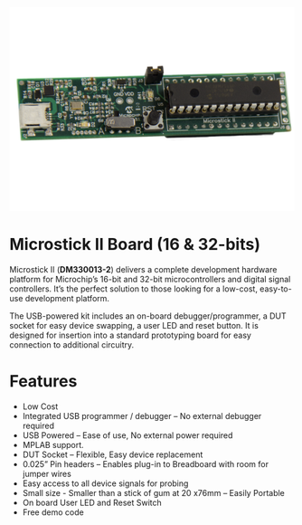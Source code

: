 <p align="center"> 
<img src="images/Microstick_II.png">
</p>

# Microstick II Board (16 & 32-bits)

Microstick II (**DM330013-2**) delivers a complete development hardware platform for Microchip’s 16-bit and 32-bit microcontrollers and digital signal controllers. It’s the perfect solution to those looking for a low-cost, easy-to-use development platform. 

The USB-powered kit includes an on-board debugger/programmer, a DUT socket for easy device swapping, a user LED and reset button. It is designed for insertion into a standard prototyping board for easy connection to additional circuitry.


# Features

* Low Cost
* Integrated USB programmer / debugger – No external debugger required
* USB Powered – Ease of use, No external power required
* MPLAB support.
* DUT Socket – Flexible, Easy device replacement
* 0.025” Pin headers – Enables plug-in to Breadboard with room for jumper wires
* Easy access to all device signals for probing
* Small size - Smaller than a stick of gum at 20 x76mm – Easily Portable
* On board User LED and Reset Switch
* Free demo code


